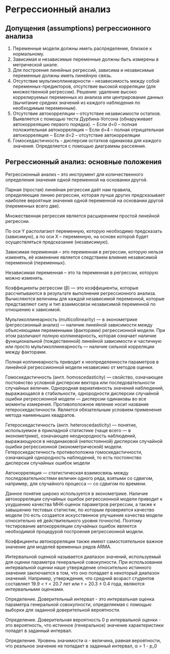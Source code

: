# Регрессионный анализ
## Допущения (assumptions) регрессионного анализа
1. Переменные модели должны иметь распределение, близкое к 
нормальному.
2. Зависимая и независимые переменные должны быть измерены в 
метрической шкале.
3. Для построения линейных регрессий, зависима и независимые 
переменные должны иметь линейную связь.
4. Отсутствие мультиколлинеарности – независимость между собой 
переменных-предикторов, отсутствие высокой корреляции (для 
множественной регрессии). Решение: удаление высоко коррелируемых 
переменных из анализа или центрирование данных (вычитание 
средних значений из каждого наблюдения по необходимым 
переменным).
5. Отсутствие автокорреляции – отсутствие независимости остатков. 
Выявляется с помощью теста Дурбина-Уотсона (обнаруживает 
автокорреляцию первого порядка). 
‒ Если d=0 – полная положительная автокорреляция
‒ Если d=4 – полная отрицательная автокорреляция
‒ Если d=2 – отсутствие автокорреляции
6. Гомоскедастичность - дисперсия остатков одинакова для каждого 
значения. Определяется с помощью диаграммы рассеяния.

## Регрессионный анализ: основные положения
Регрессионный анализ – это инструмент для количественного определения 
значения одной переменной на основании другой. 

Парная (простая) линейная регрессия даёт нам правила, определяющие линию 
регрессии, которая лучше других предсказывает наиболее вероятные значения 
одной переменной на основании другой (переменных всего две). 

Множественная регрессия является расширением простой линейной регрессии. 

По оси Y располагают переменную, которую необходимо предсказать (зависимую), 
а по оси Х – переменную, на основе которой будет осуществляться предсказание 
(независимую). 

Зависимая переменная – это переменная в регрессии, которую нельзя изменять, 
её изменение является следствием влияния независимой переменной 
(переменных). 

Независимая переменная – это та переменная в регрессии, которую можно 
изменять. 

Коэффициенты регрессии (β) — это коэффициенты, которые рассчитываются в
результате выполнения регрессионного анализа. Вычисляются величины для 
каждой независимой переменной, которые представляют силу и тип взаимосвязи 
независимой переменной по отношению к зависимой.

Мультиколлинеарность (multicollinearity) — в эконометрике (регрессионный анализ) — наличие линейной зависимости между объясняющими переменными (факторами) регрессионной модели. При этом различают полную коллинеарность, которая означает наличие функциональной (тождественной) линейной зависимости и частичную или просто мультиколлинеарность — наличие сильной корреляции между факторами.

Полная коллинеарность приводит к неопределенности параметров в линейной регрессиионной модели независимо от методов оценки.

Гомоскедастичность (англ. homoscedasticity) — свойство, означающее постоянство условной дисперсии вектора или последовательности случайных величин. Однородная вариативность значений наблюдений, выражающаяся в стабильности, однородности дисперсии случайной ошибки регрессионной модели — дисперсии одинаковы во все моменты измерения. Противоположное явление носит название гетероскедастичности. Является обязательным условием применения метода наименьших квадратов.

Гетероскедастичность (англ. heteroscedasticity) — понятие, используемое в прикладной статистике (чаще всего — в эконометрике), означающее неоднородность наблюдений, выражающуюся в неодинаковой (непостоянной) дисперсии случайной ошибки регрессионной (эконометрической) модели. Гетероскедастичность противоположна гомоскедастичности, означающей однородность наблюдений, то есть постоянство дисперсии случайных ошибок модели

Автокорреляция — статистическая взаимосвязь между последовательностями величин одного ряда, взятыми со сдвигом, например, для случайного процесса — со сдвигом по времени.

Данное понятие широко используется в эконометрике. Наличие автокорреляции случайных ошибок регрессионной модели приводит к ухудшению качества МНК-оценок параметров регрессии, а также к завышению тестовых статистик, по которым проверяется качество модели (то есть создается искусственное улучшение качества модели относительно её действительного уровня точности). Поэтому тестирование автокорреляции случайных ошибок является необходимой процедурой построения регрессионной модели.

Коэффициенты автокорреляции также имеют самостоятельное важное значение для моделей временных рядов ARMA.

Интервальной оценкой называется диапазон значений, используемый для оценки параметра генеральной совокупности.
При использовании интервальной оценки наше утверждение относительно истинного значения заключается в том, что оно попадает в 
некоторый диапазон значений. 
Например, утверждения, что средний возраст студентов составляет 19.9 < т < 20.7 лет или т = 20.3 ± 0.4 года, являются интервальными оценками.

Определение. Доверительный интервал - это интервальная оценка параметра генеральной совокупности,
определяемая с помощью выборки для заданной доверительной вероятности.

Определение. Доверительная вероятность 0 p интервальной оценки - это вероятность,
что истинное (генеральное) значение характеристики попадет в заданный интервал.

Определение. Уровень значимости α - величина, равная вероятности, что реальное значение не попадает в заданный интервал, 
α = 1 - p_0 
